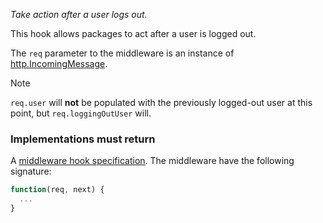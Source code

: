 *Take action after a user logs out.*

This hook allows packages to act after a user is logged out.

The `req` parameter to the middleware is an instance of
[http.IncomingMessage](http://nodejs.org/api/http.html#http_http_incomingmessage).

<div class="admonition warning"><p class="admonition-title">Note</p>
  <p>
    <code>req.user</code> will <strong>not</strong> be populated with the
    previously logged-out user at this point, but
    <code>req.loggingOutUser</code> will.
  </p>
</div>

<h3>Implementations must return</h3>

A
[middleware hook specification](guide/concepts#middleware-hook-specification).
The middleware have the following signature:

```javascript
function(req, next) {
  ...
}
```
